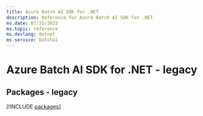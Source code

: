 ```yaml
---
title: Azure Batch AI SDK for .NET
description: Reference for Azure Batch AI SDK for .NET
ms.date: 07/31/2025
ms.topic: reference
ms.devlang: dotnet
ms.service: batchai
---
```

# Azure Batch AI SDK for .NET - legacy
## Packages - legacy
[!INCLUDE [packages](batch-ai-index.md)]